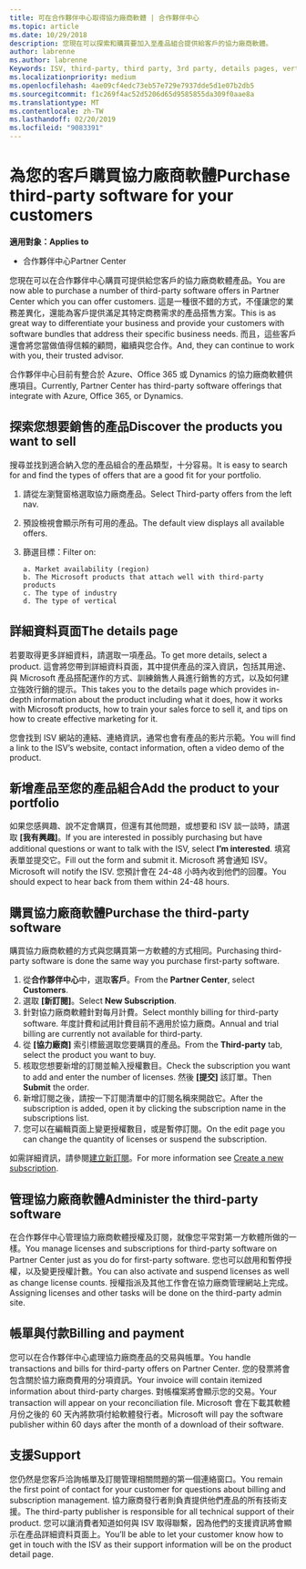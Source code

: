 ```yaml
---
title: 可在合作夥伴中心取得協力廠商軟體 | 合作夥伴中心
ms.topic: article
ms.date: 10/29/2018
description: 您現在可以探索和購買要加入至產品組合提供給客戶的協力廠商軟體。
author: labrenne
ms.author: labrenne
Keywords: ISV, third-party, third party, 3rd party, details pages, vertical software, software publisher
ms.localizationpriority: medium
ms.openlocfilehash: 4ae09cf4edc73eb57e729e7937dde5d1e07b2db5
ms.sourcegitcommit: f1c269f4ac52d5206d65d9585855da309f0aae8a
ms.translationtype: MT
ms.contentlocale: zh-TW
ms.lasthandoff: 02/20/2019
ms.locfileid: "9083391"
---
```

# <a name="purchase-third-party-software-for-your-customers"></a><span data-ttu-id="059f3-103">為您的客戶購買協力廠商軟體</span><span class="sxs-lookup"><span data-stu-id="059f3-103">Purchase third-party software for your customers</span></span>

**<span data-ttu-id="059f3-104">適用對象：</span><span class="sxs-lookup"><span data-stu-id="059f3-104">Applies to</span></span>** 

- <span data-ttu-id="059f3-105">合作夥伴中心</span><span class="sxs-lookup"><span data-stu-id="059f3-105">Partner Center</span></span>


<span data-ttu-id="059f3-106">您現在可以在合作夥伴中心購買可提供給您客戶的協力廠商軟體產品。</span><span class="sxs-lookup"><span data-stu-id="059f3-106">You are now able to purchase a number of third-party software offers in Partner Center which you can offer customers.</span></span> <span data-ttu-id="059f3-107">這是一種很不錯的方式，不僅讓您的業務差異化，還能為客戶提供滿足其特定商務需求的產品搭售方案。</span><span class="sxs-lookup"><span data-stu-id="059f3-107">This is as great way to differentiate your business and provide your customers with software bundles that address their specific business needs.</span></span> <span data-ttu-id="059f3-108">而且，這些客戶還會將您當做值得信賴的顧問，繼續與您合作。</span><span class="sxs-lookup"><span data-stu-id="059f3-108">And, they can continue to work with you, their trusted advisor.</span></span>

<span data-ttu-id="059f3-109">合作夥伴中心目前有整合於 Azure、Office 365 或 Dynamics 的協力廠商軟體供應項目。</span><span class="sxs-lookup"><span data-stu-id="059f3-109">Currently, Partner Center has third-party software offerings that integrate with Azure, Office 365, or Dynamics.</span></span>

## <a name="discover-the-products-you-want-to-sell"></a><span data-ttu-id="059f3-110">探索您想要銷售的產品</span><span class="sxs-lookup"><span data-stu-id="059f3-110">Discover the products you want to sell</span></span>

<span data-ttu-id="059f3-111">搜尋並找到適合納入您的產品組合的產品類型，十分容易。</span><span class="sxs-lookup"><span data-stu-id="059f3-111">It is easy to search for and find the types of offers that are a good fit for your portfolio.</span></span> 
1.  <span data-ttu-id="059f3-112">請從左瀏覽窗格選取協力廠商產品。</span><span class="sxs-lookup"><span data-stu-id="059f3-112">Select Third-party offers from the left nav.</span></span> 
2.  <span data-ttu-id="059f3-113">預設檢視會顯示所有可用的產品。</span><span class="sxs-lookup"><span data-stu-id="059f3-113">The default view displays all available offers.</span></span> 
3.  <span data-ttu-id="059f3-114">篩選目標：</span><span class="sxs-lookup"><span data-stu-id="059f3-114">Filter on:</span></span>

        a. Market availability (region) 
        b. The Microsoft products that attach well with third-party products  
        c. The type of industry 
        d. The type of vertical 

## <a name="the-details-page"></a><span data-ttu-id="059f3-115">詳細資料頁面</span><span class="sxs-lookup"><span data-stu-id="059f3-115">The details page</span></span>

<span data-ttu-id="059f3-116">若要取得更多詳細資料，請選取一項產品。</span><span class="sxs-lookup"><span data-stu-id="059f3-116">To get more details, select a product.</span></span> <span data-ttu-id="059f3-117">這會將您帶到詳細資料頁面，其中提供產品的深入資訊，包括其用途、與 Microsoft 產品搭配運作的方式、訓練銷售人員進行銷售的方式，以及如何建立強效行銷的提示。</span><span class="sxs-lookup"><span data-stu-id="059f3-117">This takes you to the details page which provides in-depth information about the product including what it does, how it works with Microsoft products, how to train your sales force to sell it, and tips on how to create effective marketing for it.</span></span> 

<span data-ttu-id="059f3-118">您會找到 ISV 網站的連結、連絡資訊，通常也會有產品的影片示範。</span><span class="sxs-lookup"><span data-stu-id="059f3-118">You will find a link to the ISV’s website, contact information, often a video demo of the product.</span></span> 

## <a name="add-the-product-to-your-portfolio"></a><span data-ttu-id="059f3-119">新增產品至您的產品組合</span><span class="sxs-lookup"><span data-stu-id="059f3-119">Add the product to your portfolio</span></span>

<span data-ttu-id="059f3-120">如果您感興趣、說不定會購買，但還有其他問題，或想要和 ISV 談一談時，請選取 **\[我有興趣\]**。</span><span class="sxs-lookup"><span data-stu-id="059f3-120">If you are interested in possibly purchasing but have additional questions or want to talk with the ISV, select **I’m interested**.</span></span> <span data-ttu-id="059f3-121">填寫表單並提交它。</span><span class="sxs-lookup"><span data-stu-id="059f3-121">Fill out the form and submit it.</span></span> <span data-ttu-id="059f3-122">Microsoft 將會通知 ISV。</span><span class="sxs-lookup"><span data-stu-id="059f3-122">Microsoft will notify the ISV.</span></span> <span data-ttu-id="059f3-123">您預計會在 24-48 小時內收到他們的回覆。</span><span class="sxs-lookup"><span data-stu-id="059f3-123">You should expect to hear back from them within 24-48 hours.</span></span> 

## <a name="purchase-the-third-party-software"></a><span data-ttu-id="059f3-124">購買協力廠商軟體</span><span class="sxs-lookup"><span data-stu-id="059f3-124">Purchase the third-party software</span></span>

<span data-ttu-id="059f3-125">購買協力廠商軟體的方式與您購買第一方軟體的方式相同。</span><span class="sxs-lookup"><span data-stu-id="059f3-125">Purchasing third-party software is done the same way you purchase first-party software.</span></span> 

1.  <span data-ttu-id="059f3-126">從**合作夥伴中心**中，選取**客戶**。</span><span class="sxs-lookup"><span data-stu-id="059f3-126">From the **Partner Center**, select **Customers**.</span></span>
2.  <span data-ttu-id="059f3-127">選取 **\[新訂閱\]**。</span><span class="sxs-lookup"><span data-stu-id="059f3-127">Select **New Subscription**.</span></span>
3.  <span data-ttu-id="059f3-128">針對協力廠商軟體針對每月計費。</span><span class="sxs-lookup"><span data-stu-id="059f3-128">Select monthly billing for third-party software.</span></span> <span data-ttu-id="059f3-129">年度計費和試用計費目前不適用於協力廠商。</span><span class="sxs-lookup"><span data-stu-id="059f3-129">Annual and trial billing are currently not available for third-party.</span></span>
4.  <span data-ttu-id="059f3-130">從 **\[協力廠商\]** 索引標籤選取您要購買的產品。</span><span class="sxs-lookup"><span data-stu-id="059f3-130">From the **Third-party** tab, select the product you want to buy.</span></span>
5.  <span data-ttu-id="059f3-131">核取您想要新增的訂閱並輸入授權數目。</span><span class="sxs-lookup"><span data-stu-id="059f3-131">Check the subscription you want to add and enter the number of licenses.</span></span> <span data-ttu-id="059f3-132">然後 **\[提交\]** 該訂單。</span><span class="sxs-lookup"><span data-stu-id="059f3-132">Then **Submit** the order.</span></span>
6.  <span data-ttu-id="059f3-133">新增訂閱之後，請按一下訂閱清單中的訂閱名稱來開啟它。</span><span class="sxs-lookup"><span data-stu-id="059f3-133">After the subscription is added, open it by clicking the subscription name in the subscriptions list.</span></span> 
7.  <span data-ttu-id="059f3-134">您可以在編輯頁面上變更授權數目，或是暫停訂閱。</span><span class="sxs-lookup"><span data-stu-id="059f3-134">On the edit page you can change the quantity of licenses or suspend the subscription.</span></span>

<span data-ttu-id="059f3-135">如需詳細資訊，請參閱[建立新訂閱](create-a-new-subscription.md)。</span><span class="sxs-lookup"><span data-stu-id="059f3-135">For more information see [Create a new subscription](create-a-new-subscription.md).</span></span>

## <a name="administer-the-third-party-software"></a><span data-ttu-id="059f3-136">管理協力廠商軟體</span><span class="sxs-lookup"><span data-stu-id="059f3-136">Administer the third-party software</span></span>

<span data-ttu-id="059f3-137">在合作夥伴中心管理協力廠商軟體授權及訂閱，就像您平常對第一方軟體所做的一樣。</span><span class="sxs-lookup"><span data-stu-id="059f3-137">You manage licenses and subscriptions for third-party software on Partner Center just as you do for first-party software.</span></span> <span data-ttu-id="059f3-138">您也可以啟用和暫停授權，以及變更授權計數。</span><span class="sxs-lookup"><span data-stu-id="059f3-138">You can also activate and suspend licenses as well as change license counts.</span></span> <span data-ttu-id="059f3-139">授權指派及其他工作會在協力廠商管理網站上完成。</span><span class="sxs-lookup"><span data-stu-id="059f3-139">Assigning licenses and other tasks will be done on the third-party admin site.</span></span>

## <a name="billing-and-payment"></a><span data-ttu-id="059f3-140">帳單與付款</span><span class="sxs-lookup"><span data-stu-id="059f3-140">Billing and payment</span></span>

<span data-ttu-id="059f3-141">您可以在合作夥伴中心處理協力廠商產品的交易與帳單。</span><span class="sxs-lookup"><span data-stu-id="059f3-141">You handle transactions and bills for third-party offers on Partner Center.</span></span> <span data-ttu-id="059f3-142">您的發票將會包含關於協力廠商費用的分項資訊。</span><span class="sxs-lookup"><span data-stu-id="059f3-142">Your invoice will contain itemized information about third-party charges.</span></span> <span data-ttu-id="059f3-143">對帳檔案將會顯示您的交易。</span><span class="sxs-lookup"><span data-stu-id="059f3-143">Your transaction will appear on your reconciliation file.</span></span> <span data-ttu-id="059f3-144">Microsoft 會在下載其軟體月份之後的 60 天內將款項付給軟體發行者。</span><span class="sxs-lookup"><span data-stu-id="059f3-144">Microsoft will pay the software publisher within 60 days after the month of a download of their software.</span></span> 

## <a name="support"></a><span data-ttu-id="059f3-145">支援</span><span class="sxs-lookup"><span data-stu-id="059f3-145">Support</span></span>

<span data-ttu-id="059f3-146">您仍然是您客戶洽詢帳單及訂閱管理相關問題的第一個連絡窗口。</span><span class="sxs-lookup"><span data-stu-id="059f3-146">You remain the first point of contact for your customer for questions about billing and subscription management.</span></span> <span data-ttu-id="059f3-147">協力廠商發行者則負責提供他們產品的所有技術支援。</span><span class="sxs-lookup"><span data-stu-id="059f3-147">The third-party publisher is responsible for all technical support of their product.</span></span> <span data-ttu-id="059f3-148">您可以讓消費者知道如何與 ISV 取得聯繫，因為他們的支援資訊將會顯示在產品詳細資料頁面上。</span><span class="sxs-lookup"><span data-stu-id="059f3-148">You’ll be able to let your customer know how to get in touch with the ISV as their support information will be on the product detail page.</span></span>

